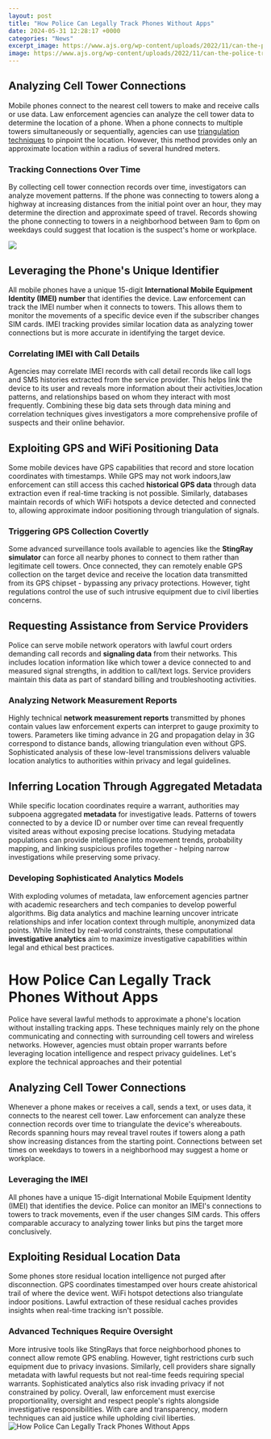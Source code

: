 ```yaml
---
layout: post
title: "How Police Can Legally Track Phones Without Apps"
date: 2024-05-31 12:28:17 +0000
categories: "News"
excerpt_image: https://www.ajs.org/wp-content/uploads/2022/11/can-the-police-track-your-phone-1-1.jpg
image: https://www.ajs.org/wp-content/uploads/2022/11/can-the-police-track-your-phone-1-1.jpg
---
```


## Analyzing Cell Tower Connections
Mobile phones connect to the nearest cell towers to make and receive calls or use data. Law enforcement agencies can analyze the cell tower data to determine the location of a phone. When a phone connects to multiple towers simultaneously or sequentially, agencies can use [triangulation techniques](https://store.fi.io.vn/xmas-american-foxhound-dog-santa-hat-ugly-christmas-2) to pinpoint the location. However, this method provides only an approximate location within a radius of several hundred meters.
### Tracking Connections Over Time 
By collecting cell tower connection records over time, investigators can analyze movement patterns. If the phone was connecting to towers along a highway at increasing distances from the initial point over an hour, they may determine the direction and approximate speed of travel. Records showing the phone connecting to towers in a neighborhood between 9am to 6pm on weekdays could suggest that location is the suspect's home or workplace.

![](https://i.ytimg.com/vi/T1XR6wDG5wI/maxresdefault.jpg)
## Leveraging the Phone's Unique Identifier
All mobile phones have a unique 15-digit **International Mobile Equipment Identity (IMEI) number** that identifies the device. Law enforcement can track the IMEI number when it connects to towers. This allows them to monitor the movements of a specific device even if the subscriber changes SIM cards. IMEI tracking provides similar location data as analyzing tower connections but is more accurate in identifying the target device.
### Correlating IMEI with Call Details
Agencies may correlate IMEI records with call detail records like call logs and SMS histories extracted from the service provider. This helps link the device to its user and reveals more information about their activities,location patterns, and relationships based on whom they interact with most frequently. Combining these big data sets through data mining and correlation techniques gives investigators a more comprehensive profile of suspects and their online behavior.
## Exploiting GPS and WiFi Positioning Data  
Some mobile devices have GPS capabilities that record and store location coordinates with timestamps. While GPS may not work indoors,law enforcement can still access this cached **historical GPS data** through data extraction even if real-time tracking is not possible. Similarly, databases maintain records of which WiFi hotspots a device detected and connected to, allowing approximate indoor positioning through triangulation of signals.
### Triggering GPS Collection Covertly
Some advanced surveillance tools available to agencies like the **StingRay simulator** can force all nearby phones to connect to them rather than legitimate cell towers. Once connected, they can remotely enable GPS collection on the target device and receive the location data transmitted from its GPS chipset - bypassing any privacy protections. However, tight regulations control the use of such intrusive equipment due to civil liberties concerns.
## Requesting Assistance from Service Providers
Police can serve mobile network operators with lawful court orders demanding call records and **signaling data** from their networks. This includes location information like which tower a device connected to and measured signal strengths, in addition to call/text logs. Service providers maintain this data as part of standard billing and troubleshooting activities. 
### Analyzing Network Measurement Reports 
Highly technical **network measurement reports** transmitted by phones contain values law enforcement experts can interpret to gauge proximity to towers. Parameters like timing advance in 2G and propagation delay in 3G correspond to distance bands, allowing triangulation even without GPS. Sophisticated analysis of these low-level transmissions delivers valuable location analytics to authorities within privacy and legal guidelines.
## Inferring Location Through Aggregated Metadata
While specific location coordinates require a warrant, authorities may subpoena aggregated **metadata** for investigative leads. Patterns of towers connected to by a device ID or number over time can reveal frequently visited areas without exposing precise locations. Studying metadata populations can provide intelligence into movement trends, probability mapping, and linking suspicious profiles together - helping narrow investigations while preserving some privacy.
### Developing Sophisticated Analytics Models
With exploding volumes of metadata, law enforcement agencies partner with academic researchers and tech companies to develop powerful algorithms. Big data analytics and machine learning uncover intricate relationships and infer location context through multiple, anonymized data points. While limited by real-world constraints, these computational **investigative analytics** aim to maximize investigative capabilities within legal and ethical best practices.
# How Police Can Legally Track Phones Without Apps
Police have several lawful methods to approximate a phone's location without installing tracking apps. These techniques mainly rely on the phone communicating and connecting with surrounding cell towers and wireless networks. However, agencies must obtain proper warrants before leveraging location intelligence and respect privacy guidelines. Let's explore the technical approaches and their potential
## Analyzing Cell Tower Connections
Whenever a phone makes or receives a call, sends a text, or uses data, it connects to the nearest cell tower. Law enforcement can analyze these connection records over time to triangulate the device's whereabouts. Records spanning hours may reveal travel routes if towers along a path show increasing distances from the starting point. Connections between set times on weekdays to towers in a neighborhood may suggest a home or workplace. 
### Leveraging the IMEI 
All phones have a unique 15-digit International Mobile Equipment Identity (IMEI) that identifies the device. Police can monitor an IMEI's connections to towers to track movements, even if the user changes SIM cards. This offers comparable accuracy to analyzing tower links but pins the target more conclusively. 
## Exploiting Residual Location Data
Some phones store residual location intelligence not purged after disconnection. GPS coordinates timestamped over hours create ahistorical trail of where the device went. WiFi hotspot detections also triangulate indoor positions. Lawful extraction of these residual caches provides insights when real-time tracking isn't possible.
### Advanced Techniques Require Oversight
More intrusive tools like StingRays that force neighborhood phones to connect allow remote GPS enabling. However, tight restrictions curb such equipment due to privacy invasions. Similarly, cell providers share signally metadata with lawful requests but not real-time feeds requiring special warrants. Sophisticated analytics also risk invading privacy if not constrained by policy. Overall, law enforcement must exercise proportionality, oversight and respect people's rights alongside investigative responsibilities. With care and transparency, modern techniques can aid justice while upholding civil liberties.
![How Police Can Legally Track Phones Without Apps](https://www.ajs.org/wp-content/uploads/2022/11/can-the-police-track-your-phone-1-1.jpg)
